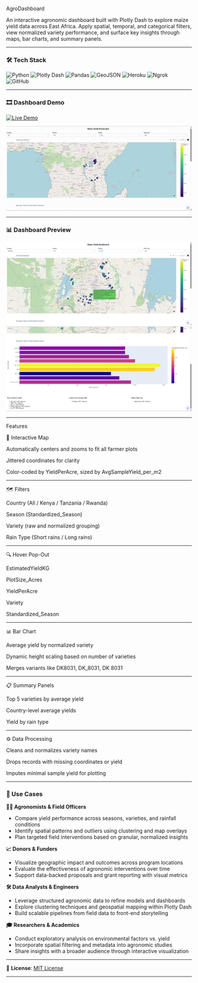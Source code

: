 AgroDashboard

An interactive agronomic dashboard built with Plotly Dash to explore maize yield data across East Africa. Apply spatial, temporal, and categorical filters, view normalized variety performance, and surface key insights through maps, bar charts, and summary panels.

---

### 🛠️ Tech Stack

![Python](https://img.shields.io/badge/Python-3.10-blue?logo=python)
![Plotly Dash](https://img.shields.io/badge/Plotly-Dash-0175C2?logo=plotly)
![Pandas](https://img.shields.io/badge/Pandas-Data%20Wrangling-150458?logo=pandas)
![GeoJSON](https://img.shields.io/badge/GeoJSON-Spatial%20Data-8E8E8E?logo=geojson)
![Heroku](https://img.shields.io/badge/Heroku-Deployment-430098?logo=heroku)
![Ngrok](https://img.shields.io/badge/Ngrok-Demo%20Link-1F1F1F?logo=ngrok)
![GitHub](https://img.shields.io/badge/GitHub-Version%20Control-181717?logo=github)

---

### 🎞️ Dashboard Demo
[![Live Demo](https://img.shields.io/badge/Live_Demo-ngrok-blue?logo=plotly)](https://f6f663660096.ngrok-free.app/)

![AgroDashboard Demo](dashboard_demo.gif)

---

### 📊 Dashboard Preview
![Dashboard Preview](dashboard_preview1.png)
![Dashboard Preview](dashboard_preview2.png)

---

Features

📍 Interactive Map



Automatically centers and zooms to fit all farmer plots



Jittered coordinates for clarity



Color-coded by YieldPerAcre, sized by AvgSampleYield\_per\_m2

---

🗺️ Filters



Country (All / Kenya / Tanzania / Rwanda)



Season (Standardized\_Season)



Variety (raw and normalized grouping)



Rain Type (Short rains / Long rains)

---

🔍 Hover Pop-Out



EstimatedYieldKG



PlotSize\_Acres



YieldPerAcre



Variety



Standardized\_Season

---

📊 Bar Chart



Average yield by normalized variety



Dynamic height scaling based on number of varieties



Merges variants like DK8031, DK\_8031, DK 8031

---

📋 Summary Panels


Top 5 varieties by average yield


Country-level average yields


Yield by rain type

---

⚙️ Data Processing

Cleans and normalizes variety names

Drops records with missing coordinates or yield

Imputes minimal sample yield for plotting


---

### 🎯 Use Cases

**👩‍🌾 Agronomists & Field Officers**
- Compare yield performance across seasons, varieties, and rainfall conditions
- Identify spatial patterns and outliers using clustering and map overlays
- Plan targeted field interventions based on granular, normalized insights

**📈 Donors & Funders**
- Visualize geographic impact and outcomes across program locations
- Evaluate the effectiveness of agronomic interventions over time
- Support data-backed proposals and grant reporting with visual metrics

**🛠️ Data Analysts & Engineers**
- Leverage structured agronomic data to refine models and dashboards
- Explore clustering techniques and geospatial mapping within Plotly Dash
- Build scalable pipelines from field data to front-end storytelling

**🎓 Researchers & Academics**
- Conduct exploratory analysis on environmental factors vs. yield
- Incorporate spatial filtering and metadata into agronomic studies
- Share insights with a broader audience through interactive visualization

---

📄 **License**: [MIT License](LICENSE)

---
